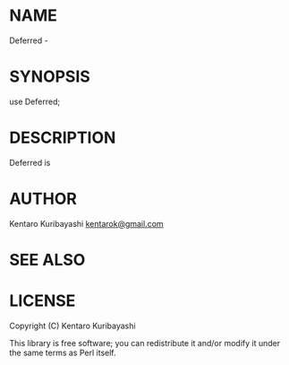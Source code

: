 # NAME

Deferred -

# SYNOPSIS

  use Deferred;

# DESCRIPTION

Deferred is

# AUTHOR

Kentaro Kuribayashi <kentarok@gmail.com>

# SEE ALSO

# LICENSE

Copyright (C) Kentaro Kuribayashi

This library is free software; you can redistribute it and/or modify
it under the same terms as Perl itself.